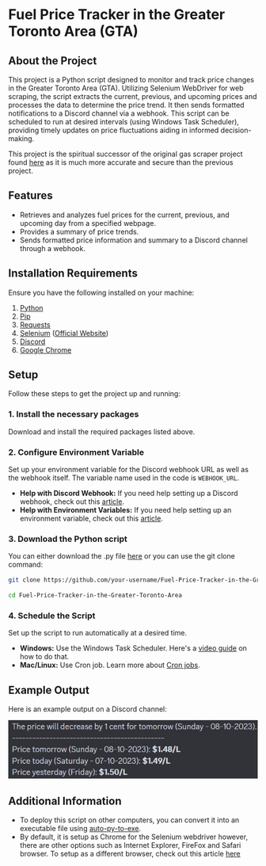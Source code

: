 # Fuel Price Tracker in the Greater Toronto Area (GTA)

## About the Project

This project is a Python script designed to monitor and track price changes in the Greater Toronto Area (GTA). Utilizing Selenium WebDriver for web scraping, the script extracts the current, previous, and upcoming prices and processes the data to determine the price trend. It then sends formatted notifications to a Discord channel via a webhook. This script can be scheduled to run at desired intervals (using Windows Task Scheduler), providing timely updates on price fluctuations aiding in informed decision-making.

This project is the spiritual successor of the original gas scraper project found [here](https://github.com/JacYuan1/Gas-Price-Scraper-Project) as it is much more accurate and secure than the previous project.

## Features

- Retrieves and analyzes fuel prices for the current, previous, and upcoming day from a specified webpage.
- Provides a summary of price trends.
- Sends formatted price information and summary to a Discord channel through a webhook.

## Installation Requirements

Ensure you have the following installed on your machine:

1. [Python](https://www.python.org/downloads/)
2. [Pip](https://pip.pypa.io/en/stable/installation/#)
3. [Requests](https://pypi.org/project/requests/)
4. [Selenium](https://pypi.org/project/selenium/) ([Official Website](https://www.selenium.dev/documentation/webdriver/))
5. [Discord](https://discord.com/download)
6. [Google Chrome](https://www.google.com/chrome/)

## Setup

Follow these steps to get the project up and running:

### 1. Install the necessary packages
   Download and install the required packages listed above.

### 2. Configure Environment Variable
   Set up your environment variable for the Discord webhook URL as well as the webhook itself. The variable name used in the code is `WEBHOOK_URL`.
   - **Help with Discord Webhook:** If you need help setting up a Discord webhook, check out this [article](https://support.discord.com/hc/en-us/articles/228383668-Intro-to-Webhooks).
   - **Help with Environment Variables:** If you need help setting up an environment variable, check out this [article](https://www3.ntu.edu.sg/home/ehchua/programming/howto/Environment_Variables.html).

### 3. Download the Python script
   You can either download the .py file [here](https://github.com/JacYuan1/Fuel-Price-Tracker-in-the-Greater-Toronto-Area/blob/main/Gas_Price_Script_v2.py) or you can use the git clone command:
   
   ```bash
   git clone https://github.com/your-username/Fuel-Price-Tracker-in-the-Greater-Toronto-Area.git
   ```

   ```bash
   cd Fuel-Price-Tracker-in-the-Greater-Toronto-Area
   ```

### 4. Schedule the Script
   Set up the script to run automatically at a desired time.
   - **Windows:** Use the Windows Task Scheduler. Here's a [video guide](https://www.youtube.com/watch?v=ic4lUiDTbVI) on how to do that.
   - **Mac/Linux:** Use Cron job. Learn more about [Cron jobs](https://www.redhat.com/sysadmin/linux-cron-command).

## Example Output

Here is an example output on a Discord channel:

![ex_image](example_output.jpg)

## Additional Information

- To deploy this script on other computers, you can convert it into an executable file using [auto-py-to-exe](https://github.com/brentvollebregt/auto-py-to-exe).
- By default, it is setup as Chrome for the Selenium webdriver however, there are other options such as Internet Explorer, FireFox and Safari browser. To setup as a different browser, check out this article [here](https://www.selenium.dev/documentation/webdriver/browsers/)
